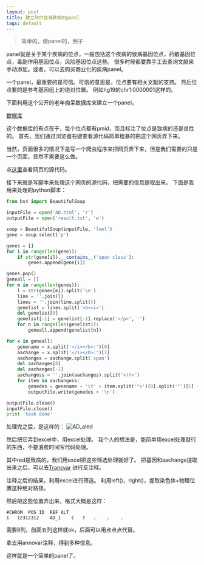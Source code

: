 ```yaml
---
layout: post
title: 建立阿尔兹海默病的panel
tags: default
---
```

>简单的，做panel的，例子


panel就是关于某个疾病的位点，一般包括这个疾病的致病基因位点，药敏基因位点，毒副作用基因位点，风险基因位点这些。
很多时候都要靠手工去查询文献来手动添加。或者，可以去购买商业化的疾病panel。

一个panel，最重要的是可信。可信的意思是，位点要有相关文献的支持。
然后位点要的是参考基因组上的绝对位置。
例如hg19的chr1:0000001这样的。

下面利用这个公开的老年痴呆数据库来建立一个panel。

[数据库](http://www.molgen.vib-ua.be/ADMutations/default.cfm?MT=1&ML=3&Page=MutByPublication)

这个数据库的有点在于，每个位点都有pmid，而且标注了位点是致病的还是良性的。
首先，我们通过浏览器右键查看源代码简单粗暴的把这个网页弄下来。

当然，页面很多的情况下是写一个爬虫程序来把网页弄下来，但是我们需要的只是一个页面，显然不需要这么做。

点[这里](https://github.com/pzweuj/practice/blob/master/python/molgen.vib-ua.be/AD.html)查看网页的源代码。

接下来就是写脚本来处理这个网页的源代码，把需要的信息提取出来。
下面是我用来处理的python脚本：
```python
from bs4 import BeautifulSoup

inputFile = open('AD.html', 'r')
outputFile = open('result.txt', 'w')

soup = BeautifulSoup(inputFile, 'lxml')
gene = soup.select('p')

genes = []
for i in range(len(gene)):
    if str(gene[i]).__contains__('span class'):
        genes.append(gene[i])

genes.pop()
geneall = []
for m in range(len(genes)):
    l = str(genes[m]).split('\n')
    line = ''.join(l)
    lines = ''.join(line.split())
    genelist = lines.split('<b><i>')
    del genelist[0]
    genelist[-1] = genelist[-1].replace('</p>', '')
    for n in range(len(genelist)):
        geneall.append(genelist[n])

for x in geneall:
    genename = x.split('</i></b>:')[0]
    aachange = x.split('</i></b>:')[1]
    aachanges = aachange.split('span')
    del aachanges[0]
    del aachanges[-1]
    aachangess = ''.join(aachanges).split('>)(<')
    for item in aachangess:
        genedes = genename + '\t' + item.split('">')[0].split('"')[1] + '\t' + item.split('">')[1].split('<')[0]
        outputFile.write(genedes + '\n')

outputFile.close()
inputFile.close()
print 'task done'
```

处理完之后，是这样的：
![AD_aled](https://raw.githubusercontent.com/pzweuj/pzweuj.github.io/master/downloads/images/ad_python.png)

然后把它弄到excel中，用excel处理。
我个人的想法是，能简单用excel处理就行的东西，不要浪费时间写代码处理。

其中red是致病的，我们用excel把这些筛选处理就好了。
把基因和aachange提取出来之后，可以去[Transvar](http://bioinformatics.mdanderson.org/transvarweb/)
进行反注释。

注释之后的结果，利用excel进行筛选。
利用left()，right()，提取染色体+物理位置这种绝对路径。

然后把这些位置弄出来，格式大概是这样：
```{plain text}
#CHROM	POS	ID	REF	ALT
1	12312312	AD_1	C	T	.    .    .
```
需要8列，前面五列这样就ok，后面可以用点点点代替。

拿去用annovar注释，得到多种信息。

这样就是一个简单的panel了。


[T_T]:hmmmmmmmmmmmmm